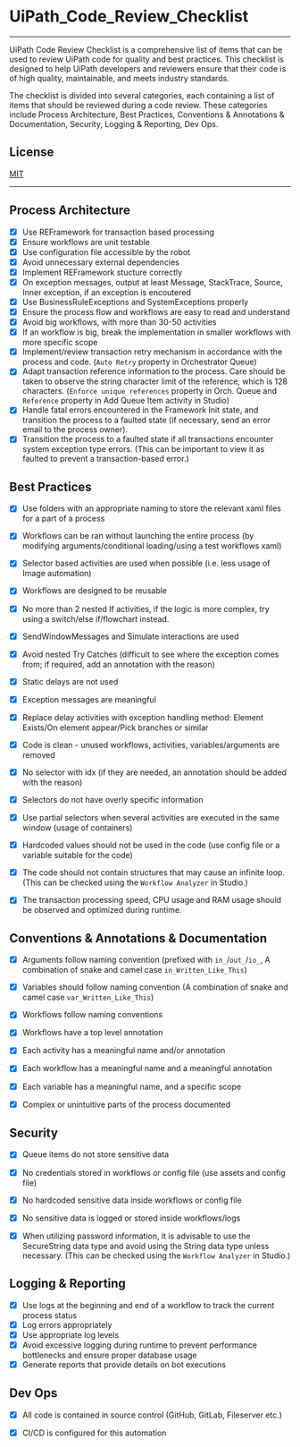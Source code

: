 # UiPath_Code_Review_Checklist
-------------

UiPath Code Review Checklist is a comprehensive list of items that can be used to review UiPath code for quality and best practices. This checklist is designed to help UiPath developers and reviewers ensure that their code is of high quality, maintainable, and meets industry standards.

The checklist is divided into several categories, each containing a list of items that should be reviewed during a code review. These categories include Process Architecture, Best Practices, Conventions & Annotations & Documentation, Security, Logging & Reporting, Dev Ops.

## License

[MIT](https://github.com/seymenbahtiyar/UiPath_Code_Review_Checklist/blob/main/LICENSE)

-------------
## Process Architecture

- [x] Use REFramework for transaction based processing
- [x] Ensure workflows are unit testable
- [x] Use configuration file accessible by the robot
- [x] Avoid unnecessary external dependencies
- [x] Implement REFramework stucture correctly
- [x] On exception messages, output at least Message, StackTrace, Source, Inner exception, if an exception is encoutered
- [x] Use BusinessRuleExceptions and SystemExceptions properly
- [x] Ensure the process flow and workflows are easy to read and understand
- [x] Avoid big workflows, with more than 30-50 activities
- [x] If an workflow is big, break the implementation in smaller workflows with more specific scope
- [x] Implement/review transaction retry mechanism in accordance with the process and code. (`Auto Retry` property in Orchestrator Queue)
- [x] Adapt transaction reference information to the process. Care should be taken to observe the string character limit of the reference, which is 128 characters. (`Enforce unique references` property in Orch. Queue and `Reference` property in Add Queue Item activity in Studio)
- [x] Handle fatal errors encountered in the Framework Init state, and transition the process to a faulted state (if necessary, send an error email to the process owner).
- [x] Transition the process to a faulted state if all transactions encounter system exception type errors. (This can be important to view it as faulted to prevent a transaction-based error.)

## Best Practices

- [x] Use folders with an appropriate naming to store the relevant xaml files for a part of a process
- [x] Workflows can be ran without launching the entire process (by modifying arguments/conditional loading/using a test workflows xaml)
- [x] Selector based activities are used when possible (i.e. less usage of Image automation)
- [x] Workflows are designed to be reusable
- [x] No more than 2 nested If activities, if the logic is more complex, try using a switch/else if/flowchart instead.
- [x] SendWindowMessages and Simulate interactions are used
- [x] Avoid nested Try Catches (difficult to see where the exception comes from; if required, add an annotation with the reason)
- [x] Static delays are not used
- [x] Exception messages are meaningful
- [x] Replace delay activities with exception handling method: Element Exists/On element appear/Pick branches or similar
- [x] Code is clean - unused workflows, activities, variables/arguments are removed
- [x] No selector with idx (if they are needed, an annotation should be added with the reason)
- [x] Selectors do not have overly specific information
- [x] Use partial selectors when several activities are executed in the same window (usage of containers)
- [x] Hardcoded values should not be used in the code (use config file or a variable suitable for the code)
- [x] The code should not contain structures that may cause an infinite loop. (This can be checked using the `Workflow Analyzer` in Studio.)
- [x] The transaction processing speed, CPU usage and RAM usage should be observed and optimized during runtime.


## Conventions & Annotations & Documentation

- [x] Arguments follow naming convention (prefixed with `in_`/`out_`/`io_`, A combination of snake and camel case `in_Written_Like_This`)
- [x] Variables should follow naming convention (A combination of snake and camel case `var_Written_Like_This`)
- [x] Workflows follow naming conventions
- [x] Workflows have a top level annotation
- [x] Each activity has a meaningful name and/or annotation
- [x] Each workflow has a meaningful name and a meaningful annotation
- [x] Each variable has a meaningful name, and a specific scope
- [x] Complex or unintuitive parts of the process documented


## Security

- [x] Queue items do not store sensitive data
- [x] No credentials stored in workflows or config file (use assets and config file)
- [x] No hardcoded sensitive data inside workflows or config file
- [x] No sensitive data is logged or stored inside workflows/logs
- [x] When utilizing password information, it is advisable to use the SecureString data type and avoid using the String data type unless necessary. (This can be checked using the `Workflow Analyzer` in Studio.)


## Logging & Reporting

- [x] Use logs at the beginning and end of a workflow to track the current process status
- [x] Log errors appropriately
- [x] Use appropriate log levels
- [x] Avoid excessive logging during runtime to prevent performance bottlenecks and ensure proper database usage
- [x] Generate reports that provide details on bot executions

## Dev Ops

- [x] All code is contained in source control (GitHub, GitLab, Fileserver etc.)
- [x] CI/CD is configured for this automation






